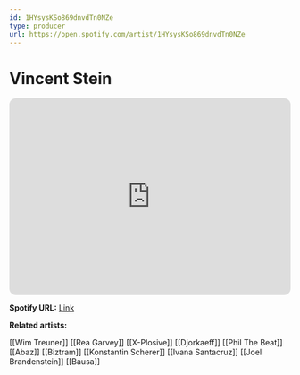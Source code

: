 ```yaml
---
id: 1HYsysKSo869dnvdTn0NZe
type: producer
url: https://open.spotify.com/artist/1HYsysKSo869dnvdTn0NZe
---
```

# Vincent Stein

<iframe style="border-radius:12px" src="https://open.spotify.com/embed/artist/1HYsysKSo869dnvdTn0NZe" width="100%" height="352" frameBorder="0" allowfullscreen="" allow="autoplay; clipboard-write; encrypted-media; fullscreen; picture-in-picture" loading="lazy"></iframe>

**Spotify URL:** [Link](https://open.spotify.com/artist/1HYsysKSo869dnvdTn0NZe)

**Related artists:**

[[Wim Treuner]]
[[Rea Garvey]]
[[X-Plosive]]
[[Djorkaeff]]
[[Phil The Beat]]
[[Abaz]]
[[Biztram]]
[[Konstantin Scherer]]
[[Ivana Santacruz]]
[[Joel Brandenstein]]
[[Bausa]]
